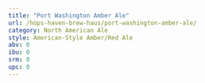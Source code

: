 ```yaml
---
title: "Port Washington Amber Ale"
url: /hops-haven-brew-haus/port-washington-amber-ale/
category: North American Ale
style: American-Style Amber/Red Ale
abv: 0
ibu: 0
srm: 0
upc: 0
---
```



